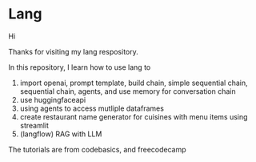 # Lang

Hi

Thanks for visiting my lang respository.

In this repository, I learn how to use lang to

1. import openai, prompt template, build chain, simple sequential chain, sequential chain, agents, and use memory for conversation chain
2. use huggingfaceapi
3. using agents to access mutliple dataframes
4. create restaurant name generator for cuisines with menu items using streamlit
5. (langflow) RAG with LLM

The tutorials are from codebasics, and freecodecamp
